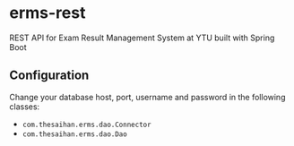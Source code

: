 # erms-rest
REST API for Exam Result Management System at YTU built with Spring Boot

## Configuration
Change your database host, port, username and password in the following classes:<br/>
* `com.thesaihan.erms.dao.Connector`<br/>
* `com.thesaihan.erms.dao.Dao`
